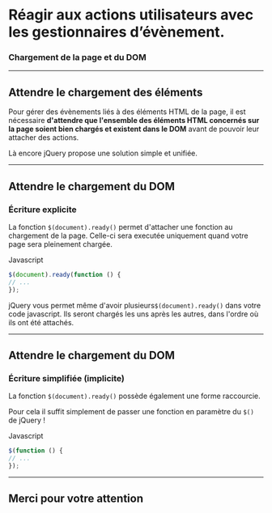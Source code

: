 <!-- footer: Copyright 2017 © Glenn ROLLAND – Reproduction interdite -->
<!-- page_number : true -->

<link rel="stylesheet" href="../../assets/style.css" />

# Réagir aux actions utilisateurs avec les gestionnaires d’évènement.

### Chargement de la page et du DOM

<!-- 05/01 Document -->

----

## Attendre le chargement des éléments

Pour gérer des évènements liés à des éléments HTML de la page, il est nécessaire __d'attendre que l'ensemble des éléments HTML concernés sur la page soient bien chargés et existent dans le DOM__ avant de pouvoir leur attacher des actions.

Là encore jQuery propose une solution simple et unifiée.

----

## Attendre le chargement du DOM 

### Écriture explicite

La fonction `$(document).ready()` permet d'attacher une fonction au chargement de la page. Celle-ci sera executée uniquement quand votre page sera pleinement chargée.

<gx-label>Javascript</gx-label>

```javascript
$(document).ready(function () {
// ...
});
```

jQuery vous permet même d'avoir plusieurs`$(document).ready()` dans votre code javascript. Ils seront chargés les uns après les autres, dans l'ordre où ils ont été attachés.

----

## Attendre le chargement du DOM 

### Écriture simplifiée (implicite)

La fonction `$(document).ready()` possède également une forme raccourcie. 

Pour cela il suffit simplement de passer une fonction en paramètre du `$()` de jQuery !

<gx-label>Javascript</gx-label>

```javascript
$(function () {
// ...
});
```

----

## Merci pour votre attention
